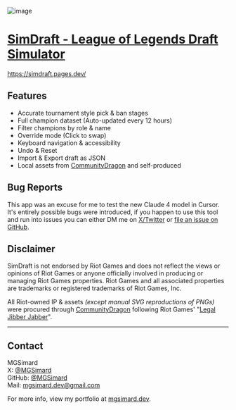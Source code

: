 ![image](https://github.com/user-attachments/assets/95da6b2e-e8b2-462f-9199-1124a37694e4)

# [SimDraft - League of Legends Draft Simulator](https://simdraft.pages.dev/)

https://simdraft.pages.dev/

## Features

- Accurate tournament style pick & ban stages
- Full champion dataset (Auto-updated every 12 hours)
- Filter champions by role & name
- Override mode (Click to swap)
- Keyboard navigation & accessibility
- Undo & Reset
- Import & Export draft as JSON
- Local assets from [CommunityDragon](https://communitydragon.org/) and self-produced

## Bug Reports

This app was an excuse for me to test the new Claude 4 model in Cursor. It's entirely possible bugs were introduced, if you happen to use this tool and run into issues you can either DM me on [X/Twitter](https://x.com/MGSimard) or [file an issue on GitHub](https://github.com/MGSimard/simdraft/issues).

## Disclaimer

SimDraft is not endorsed by Riot Games and does not reflect the views or opinions of Riot Games or anyone officially involved in producing or managing Riot Games properties. Riot Games and all associated properties are trademarks or registered trademarks of Riot Games, Inc.

All Riot-owned IP & assets _(except manual SVG reproductions of PNGs)_ were procured through [CommunityDragon](https://communitydragon.org/) following Riot Games' "[Legal Jibber Jabber](https://www.riotgames.com/en/legal)".

---

## Contact

MGSimard  
X: [@MGSimard](https://x.com/MGSimard)  
GitHub: [@MGSimard](https://github.com/MGSimard)  
Mail: [mgsimard.dev@gmail.com](mailto:mgsimard.dev@gmail.com)

For more info, view my portfolio at [mgsimard.dev](https://mgsimard.dev).
